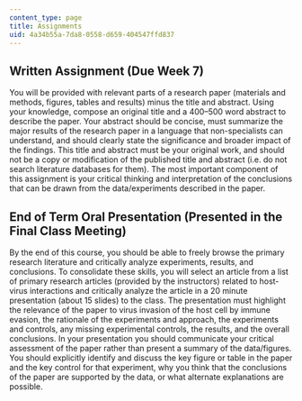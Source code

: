 ```yaml
---
content_type: page
title: Assignments
uid: 4a34b55a-7da8-0558-d659-404547ffd837
---
```


Written Assignment (Due Week 7)
-------------------------------

You will be provided with relevant parts of a research paper (materials and methods, figures, tables and results) minus the title and abstract. Using your knowledge, compose an original title and a 400–500 word abstract to describe the paper. Your abstract should be concise, must summarize the major results of the research paper in a language that non-specialists can understand, and should clearly state the significance and broader impact of the findings. This title and abstract must be your original work, and should not be a copy or modification of the published title and abstract (i.e. do not search literature databases for them). The most important component of this assignment is your critical thinking and interpretation of the conclusions that can be drawn from the data/experiments described in the paper.

End of Term Oral Presentation (Presented in the Final Class Meeting)
--------------------------------------------------------------------

By the end of this course, you should be able to freely browse the primary research literature and critically analyze experiments, results, and conclusions. To consolidate these skills, you will select an article from a list of primary research articles (provided by the instructors) related to host-virus interactions and critically analyze the article in a 20 minute presentation (about 15 slides) to the class. The presentation must highlight the relevance of the paper to virus invasion of the host cell by immune evasion, the rationale of the experiments and approach, the experiments and controls, any missing experimental controls, the results, and the overall conclusions. In your presentation you should communicate your critical assessment of the paper rather than present a summary of the data/figures. You should explicitly identify and discuss the key figure or table in the paper and the key control for that experiment, why you think that the conclusions of the paper are supported by the data, or what alternate explanations are possible.